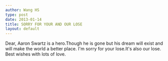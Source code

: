 ```yaml
---
author: Wang HS
type: post
date: 2013-01-14
title: SORRY FOR YOUR AND OUR LOSE
layout: default
---
```

Dear,
    Aaron Swartz is a hero.Though he is gone but his dream will exist and will make the world a better place.
       I'm sorry for your lose.It's also our lose.
       Best wishes with lots of love.